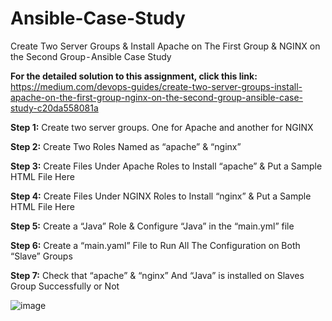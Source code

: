 # Ansible-Case-Study
Create Two Server Groups &amp; Install Apache on The First Group &amp; NGINX on the Second Group - Ansible Case Study

**For the detailed solution to this assignment, click this link:** https://medium.com/devops-guides/create-two-server-groups-install-apache-on-the-first-group-nginx-on-the-second-group-ansible-case-study-c20da558081a

**Step 1:** Create two server groups. One for Apache and another for NGINX

**Step 2:** Create Two Roles Named as “apache” & “nginx”

**Step 3:** Create Files Under Apache Roles to Install “apache” & Put a Sample HTML File Here

**Step 4:** Create Files Under NGINX Roles to Install “nginx” & Put a Sample HTML File Here

**Step 5:** Create a “Java” Role & Configure “Java” in the “main.yml” file

**Step 6:** Create a “main.yaml” File to Run All The Configuration on Both “Slave” Groups

**Step 7:** Check that “apache” & “nginx” And “Java” is installed on Slaves Group Successfully or Not

![image](https://github.com/visaltyagi/Ansible-Case-Study/assets/107295081/bf96a6f6-c83b-4757-a128-2060e2580f07)

